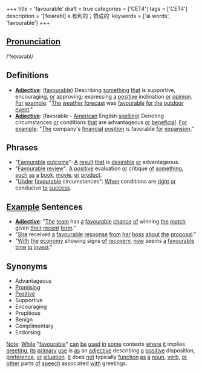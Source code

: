 +++
title = 'favourable'
draft = true
categories = ['CET4']
tags = ['CET4']
description = '[ˈfeiərəbl] a.有利的；赞成的'
keywords = ['ai words', 'favourable']
+++

## [Pronunciation](/post/pronunciation/)
/ˈfeɪvərəbl/

## Definitions
- **[Adjective](/post/adjective/)**: ([favourable](/post/favourable/)) Describing [something](/post/something/) [that](/post/that/) is supportive, encouraging, [or](/post/or/) approving; expressing [a](/post/a/) [positive](/post/positive/) inclination [or](/post/or/) [opinion](/post/opinion/). [For](/post/for/) [example](/post/example/): "[The](/post/the/) [weather](/post/weather/) [forecast](/post/forecast/) was [favourable](/post/favourable/) [for](/post/for/) [the](/post/the/) [outdoor](/post/outdoor/) [event](/post/event/)."
- **[Adjective](/post/adjective/)**: (favorable - [American](/post/american/) English [spelling](/post/spelling/)) Denoting circumstances [or](/post/or/) conditions [that](/post/that/) are advantageous [or](/post/or/) [beneficial](/post/beneficial/). [For](/post/for/) [example](/post/example/): "[The](/post/the/) company's [financial](/post/financial/) [position](/post/position/) is favorable [for](/post/for/) [expansion](/post/expansion/)."

## Phrases
- "[Favourable](/post/favourable/) [outcome](/post/outcome/)": [A](/post/a/) [result](/post/result/) [that](/post/that/) is [desirable](/post/desirable/) [or](/post/or/) advantageous.
- "[Favourable](/post/favourable/) [review](/post/review/)": [A](/post/a/) [positive](/post/positive/) evaluation [or](/post/or/) critique [of](/post/of/) [something](/post/something/), [such](/post/such/) [as](/post/as/) [a](/post/a/) [book](/post/book/), [movie](/post/movie/), [or](/post/or/) [product](/post/product/).
- "[Under](/post/under/) [favourable](/post/favourable/) circumstances": [When](/post/when/) conditions are [right](/post/right/) [or](/post/or/) conducive [to](/post/to/) [success](/post/success/).

## [Example](/post/example/) Sentences
- **[Adjective](/post/adjective/)**: "[The](/post/the/) [team](/post/team/) has [a](/post/a/) [favourable](/post/favourable/) [chance](/post/chance/) [of](/post/of/) winning [the](/post/the/) [match](/post/match/) given [their](/post/their/) [recent](/post/recent/) [form](/post/form/)."
- "[She](/post/she/) received [a](/post/a/) [favourable](/post/favourable/) [response](/post/response/) [from](/post/from/) [her](/post/her/) [boss](/post/boss/) [about](/post/about/) [the](/post/the/) [proposal](/post/proposal/)."
- "[With](/post/with/) [the](/post/the/) [economy](/post/economy/) showing signs [of](/post/of/) [recovery](/post/recovery/), [now](/post/now/) seems [a](/post/a/) [favourable](/post/favourable/) [time](/post/time/) [to](/post/to/) [invest](/post/invest/)."

## Synonyms
- Advantageous
- [Promising](/post/promising/)
- [Positive](/post/positive/)
- Supportive
- Encouraging
- Propitious
- Benign
- Complimentary
- Endorsing

[Note](/post/note/): [While](/post/while/) "[favourable](/post/favourable/)" [can](/post/can/) [be](/post/be/) [used](/post/used/) [in](/post/in/) [some](/post/some/) contexts [where](/post/where/) [it](/post/it/) implies [greeting](/post/greeting/), [its](/post/its/) [primary](/post/primary/) [use](/post/use/) is [as](/post/as/) an [adjective](/post/adjective/) describing [a](/post/a/) [positive](/post/positive/) disposition, [preference](/post/preference/), [or](/post/or/) [situation](/post/situation/). [It](/post/it/) does [not](/post/not/) typically [function](/post/function/) [as](/post/as/) [a](/post/a/) [noun](/post/noun/), [verb](/post/verb/), [or](/post/or/) [other](/post/other/) parts [of](/post/of/) [speech](/post/speech/) associated [with](/post/with/) greetings.
